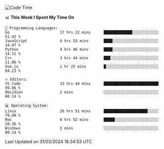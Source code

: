 
<!--START_SECTION:waka-->
![Code Time](http://img.shields.io/badge/Code%20Time-1%2C741%20hrs%2028%20mins-blue)

📊 **This Week I Spent My Time On** 

```text
💬 Programming Languages: 
Go                       17 hrs 22 mins      █████████████░░░░░░░░░░░░   51.42 % 
JavaScript               4 hrs 53 mins       ████░░░░░░░░░░░░░░░░░░░░░   14.47 % 
Python                   4 hrs 46 mins       ████░░░░░░░░░░░░░░░░░░░░░   14.11 % 
C++                      3 hrs 44 mins       ███░░░░░░░░░░░░░░░░░░░░░░   11.06 % 
Vue.js                   1 hr 25 mins        █░░░░░░░░░░░░░░░░░░░░░░░░   04.23 % 

🔥 Editors: 
VS Code                  33 hrs 44 mins      █████████████████████████   99.86 % 
Obsidian                 2 mins              ░░░░░░░░░░░░░░░░░░░░░░░░░   00.14 % 

💻 Operating System: 
Linux                    26 hrs 51 mins      ████████████████████░░░░░   79.49 % 
Mac                      6 hrs 52 mins       █████░░░░░░░░░░░░░░░░░░░░   20.36 % 
Windows                  2 mins              ░░░░░░░░░░░░░░░░░░░░░░░░░   00.14 % 
```


 Last Updated on 31/03/2024 18:34:53 UTC
<!--END_SECTION:waka-->

